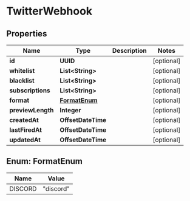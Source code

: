 

# TwitterWebhook


## Properties

| Name | Type | Description | Notes |
|------------ | ------------- | ------------- | -------------|
|**id** | **UUID** |  |  [optional] |
|**whitelist** | **List&lt;String&gt;** |  |  [optional] |
|**blacklist** | **List&lt;String&gt;** |  |  [optional] |
|**subscriptions** | **List&lt;String&gt;** |  |  [optional] |
|**format** | [**FormatEnum**](#FormatEnum) |  |  [optional] |
|**previewLength** | **Integer** |  |  [optional] |
|**createdAt** | **OffsetDateTime** |  |  [optional] |
|**lastFiredAt** | **OffsetDateTime** |  |  [optional] |
|**updatedAt** | **OffsetDateTime** |  |  [optional] |



## Enum: FormatEnum

| Name | Value |
|---- | -----|
| DISCORD | &quot;discord&quot; |



